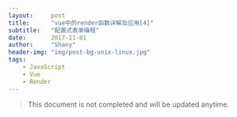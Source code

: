 ```yaml
---
layout:     post
title:      "vue中的render函数详解及应用[4]"
subtitle:   "配置式表单编程"
date:       2017-11-01
author:     "Shany"
header-img: "img/post-bg-unix-linux.jpg"
tags:
    - JavaScript
    - Vue
    - Render
---
```


> This document is not completed and will be updated anytime.

